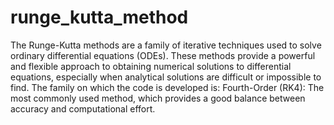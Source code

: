 # runge_kutta_method
The Runge-Kutta methods are a family of iterative techniques used to solve ordinary differential equations (ODEs). These methods provide a powerful and flexible approach to obtaining numerical solutions to differential equations, especially when analytical solutions are difficult or impossible to find.
The family on which the code is developed is:
Fourth-Order (RK4): The most commonly used method, which provides a good balance between accuracy and computational effort.
